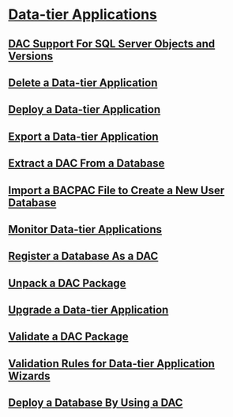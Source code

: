 # [Data-tier Applications](data-tier-applications.md)
## [DAC Support For SQL Server Objects and Versions](dac-support-for-sql-server-objects-and-versions.md)
## [Delete a Data-tier Application](delete-a-data-tier-application.md)
## [Deploy a Data-tier Application](deploy-a-data-tier-application.md)
## [Export a Data-tier Application](export-a-data-tier-application.md)
## [Extract a DAC From a Database](extract-a-dac-from-a-database.md)
## [Import a BACPAC File to Create a New User Database](import-a-bacpac-file-to-create-a-new-user-database.md)
## [Monitor Data-tier Applications](monitor-data-tier-applications.md)
## [Register a Database As a DAC](register-a-database-as-a-dac.md)
## [Unpack a DAC Package](unpack-a-dac-package.md)
## [Upgrade a Data-tier Application](upgrade-a-data-tier-application.md)
## [Validate a DAC Package](validate-a-dac-package.md)
## [Validation Rules for Data-tier Application Wizards](../../database-engine/validation-rules-for-data-tier-application-wizards.md)
## [Deploy a Database By Using a DAC](deploy-a-database-by-using-a-dac.md)
